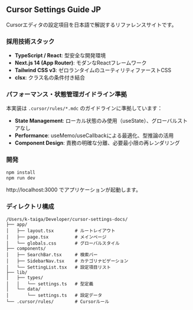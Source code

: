 ## Cursor Settings Guide JP

Cursorエディタの設定項目を日本語で解説するリファレンスサイトです。

### 採用技術スタック

- **TypeScript / React**: 型安全な開発環境
- **Next.js 14 (App Router)**: モダンなReactフレームワーク
- **Tailwind CSS v3**: ゼロランタイムのユーティリティファーストCSS
- **clsx**: クラス名の条件付き結合

### パフォーマンス・状態管理ガイドライン準拠

本実装は `.cursor/rules/*.mdc` のガイドラインに準拠しています：

- **State Management**: ローカル状態のみ使用（useState）、グローバルストアなし
- **Performance**: useMemo/useCallbackによる最適化、型推論の活用
- **Component Design**: 責務の明確な分離、必要最小限の再レンダリング

### 開発

```bash
npm install
npm run dev
```

http://localhost:3000 でアプリケーションが起動します。

### ディレクトリ構成

```
/Users/k-taiga/Developer/cursor-settings-docs/
├── app/
│   ├── layout.tsx        # ルートレイアウト
│   ├── page.tsx          # メインページ
│   └── globals.css       # グローバルスタイル
├── components/
│   ├── SearchBar.tsx     # 検索バー
│   ├── SidebarNav.tsx    # カテゴリナビゲーション
│   └── SettingList.tsx   # 設定項目リスト
├── lib/
│   ├── types/
│   │   └── settings.ts   # 型定義
│   └── data/
│       └── settings.ts   # 設定データ
└── .cursor/rules/        # Cursorルール
```
